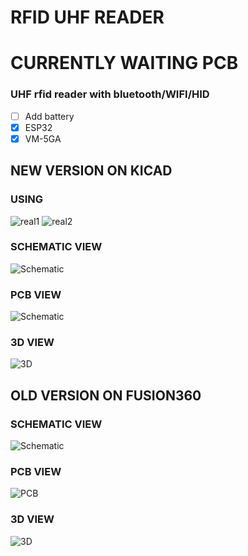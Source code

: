 # RFID UHF READER

# CURRENTLY WAITING PCB

### UHF rfid reader with bluetooth/WIFI/HID

- [ ] Add battery
- [x] ESP32
- [x] VM-5GA

## NEW VERSION ON KICAD

### USING

![real1](v2/real1.jpg)
![real2](v2/real2.jpg)

### SCHEMATIC VIEW

![Schematic](v2/pcb/pcb_schematic.png)

### PCB VIEW

![Schematic](v2/pcb/pcb.png)

### 3D VIEW

![3D](v2/pcb/pcb_3d.png)

## OLD VERSION ON FUSION360

### SCHEMATIC VIEW

![Schematic](old/schematic.png?raw=true)

### PCB VIEW

![PCB](old/pcb.png?raw=true)

### 3D VIEW

![3D](old/3d.png?raw=true)